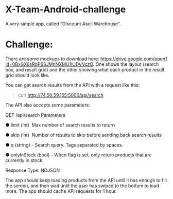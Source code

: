 # X-Team-Android-challenge
 A very simple app, called "Discount Ascii Warehouse".
# Challenge:

There are some mockups to download here: https://drive.google.com/open?id=0BxGX6sRbP6SJMnNXMU1lUDVVczQ.  One shows the layout (search box, and result grid) and the other showing what each product in the result grid should look like.

You can get search results from the API with a request like this:

> curl http://74.50.59.155:5000/api/search

The API also accepts some parameters:

GET /api/search
Parameters

  ● limit (int) ­ Max number of search results to return
  
  ● skip (int) ­ Number of results to skip before sending back search results
  
  ● q (string)  - Search query. Tags separated by spaces.
  
  ● onlyInStock (bool)  - When flag is set, only return products that are currently in stock.

Response Type: NDJSON

The app should keep loading products from the API until it has enough to fill the screen, and then wait until the user has swiped to the bottom to load more.  The app should cache API requests for 1 hour.

